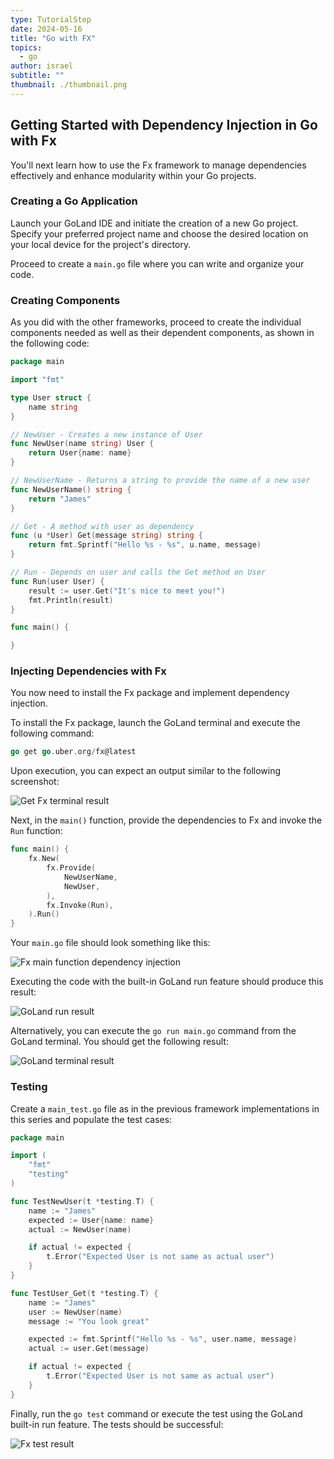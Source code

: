 ```yaml
---
type: TutorialStep
date: 2024-05-16
title: "Go with FX"
topics:
  - go
author: israel
subtitle: ""
thumbnail: ./thumbnail.png
---
```


## Getting Started with Dependency Injection in Go with Fx

You'll next learn how to use the Fx framework to manage dependencies effectively and enhance modularity within your Go projects.

### Creating a Go Application

Launch your GoLand IDE and initiate the creation of a new Go project. Specify your preferred project name and choose the desired location on your local device for the project's directory.

Proceed to create a `main.go` file where you can write and organize your code.

### Creating Components

As you did with the other frameworks, proceed to create the individual components needed as well as their dependent components, as shown in the following code:

```go
package main

import "fmt"

type User struct {
    name string
}

// NewUser - Creates a new instance of User
func NewUser(name string) User {
    return User{name: name}
}

// NewUserName - Returns a string to provide the name of a new user
func NewUserName() string {
    return "James"
}

// Get - A method with user as dependency
func (u *User) Get(message string) string {
    return fmt.Sprintf("Hello %s - %s", u.name, message)
}

// Run - Depends on user and calls the Get method on User
func Run(user User) {
    result := user.Get("It's nice to meet you!")
    fmt.Println(result)
}

func main() {

}
```

### Injecting Dependencies with Fx

You now need to install the Fx package and implement dependency injection.

To install the Fx package, launch the GoLand terminal and execute the following command:

```go
go get go.uber.org/fx@latest
```

Upon execution, you can expect an output similar to the following screenshot:

![Get Fx terminal result](https://i.imgur.com/pnZC4kH.png)

Next, in the `main()` function, provide the dependencies to Fx and invoke the `Run` function:

```go
func main() {
    fx.New(
        fx.Provide(
            NewUserName,
            NewUser,
        ),
        fx.Invoke(Run),
    ).Run()
}
```

Your `main.go` file should look something like this:

![Fx main function dependency injection](https://i.imgur.com/GbW0bCl.png)

Executing the code with the built-in GoLand run feature should produce this result:

![GoLand run result](https://i.imgur.com/5ssxHyK.png)

Alternatively, you can execute the `go run main.go` command from the GoLand terminal. You should get the following result:

![GoLand terminal result](https://i.imgur.com/ZwExGbv.png)

### Testing

Create a `main_test.go` file as in the previous framework implementations in this series and populate the test cases:

```go
package main

import (
    "fmt"
    "testing"
)

func TestNewUser(t *testing.T) {
    name := "James"
    expected := User{name: name}
    actual := NewUser(name)

    if actual != expected {
        t.Error("Expected User is not same as actual user")
    }
}

func TestUser_Get(t *testing.T) {
    name := "James"
    user := NewUser(name)
    message := "You look great"

    expected := fmt.Sprintf("Hello %s - %s", user.name, message)
    actual := user.Get(message)

    if actual != expected {
        t.Error("Expected User is not same as actual user")
    }
}
```

Finally, run the `go test` command or execute the test using the GoLand built-in run feature. The tests should be successful:

![Fx test result](https://i.imgur.com/hbIRsyB.png)
